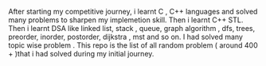 After starting my competitive journey, i learnt C , C++ languages and solved many problems to sharpen my implemetion skill. Then i learnt C++ STL. Then i learnt DSA like linked list, stack , queue, graph algorithm , dfs, trees, preorder, inorder, postorder, dijkstra , mst and so on. I had solved many topic wise problem . This repo is the list of all random problem ( around 400 + )that i had solved during my initial journey.
